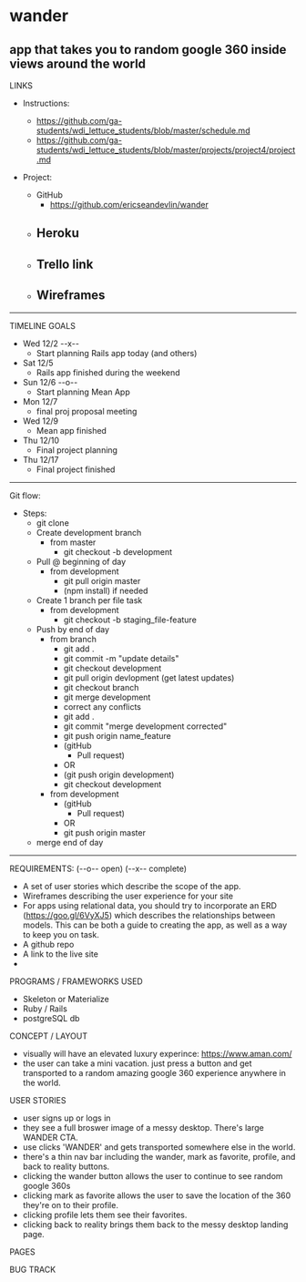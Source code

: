 # wander
app that takes you to random google 360 inside views around the world
-------

LINKS

- Instructions:
	- https://github.com/ga-students/wdi_lettuce_students/blob/master/schedule.md
	- https://github.com/ga-students/wdi_lettuce_students/blob/master/projects/project4/project.md

- Project:
	- GitHub
		- https://github.com/ericseandevlin/wander
	- Heroku
		- 
	- Trello link
		- 
	- Wireframes
		- 

---

TIMELINE GOALS

- Wed 12/2 --x--
	- Start planning Rails app today (and others)
- Sat 12/5
	- Rails app finished during the weekend
- Sun 12/6 --o--
	- Start planning Mean App 
- Mon 12/7
  - final proj proposal meeting
- Wed 12/9
	- Mean app finished 
- Thu 12/10
	- Final project planning
- Thu 12/17	
	- Final project finished
	
-------

Git flow:

- Steps:
	- git clone
	- Create development branch
		- from master
			- git checkout -b development		
	- Pull @ beginning of day
		- from development
			- git pull origin master
			- (npm install) if needed
	- Create 1 branch per file task
		- from development
			- git checkout -b staging_file-feature
	- Push by end of day 
		- from branch
			- git add .
			- git commit -m "update details"
			- git checkout development
			- git pull origin devlopment (get latest updates)
			- git checkout branch
			- git merge development
			- correct any conflicts
			- git add .
			- git commit "merge development corrected"
			- git push origin name_feature
			- (gitHub
				- Pull request)
			- OR
			- (git push origin development)
			- git checkout development
		- from development
			- (gitHub
				- Pull request)
			- OR
			- git push origin master
	- merge end of day

-------

REQUIREMENTS: (--o-- open) (--x-- complete)
 - A set of user stories which describe the scope of the app.
 - Wireframes describing the user experience for your site
 - For apps using relational data, you should try to incorporate an ERD (https://goo.gl/6VyXJ5) which describes the     relationships between models. This can be both a guide to creating the app, as well as a way to keep you on task.
 - A github repo
 - A link to the live site
 - 

PROGRAMS / FRAMEWORKS USED
 - Skeleton or Materialize
 - Ruby / Rails
 - postgreSQL db


CONCEPT / LAYOUT
 - visually will have an elevated luxury experince:   https://www.aman.com/
 - the user can take a mini vacation. just press a button and get transported to a random amazing google 360 experience anywhere in the world.
 

USER STORIES
  - user signs up or logs in
  - they see a full broswer image of a messy desktop. There's large WANDER CTA.
  - use clicks 'WANDER' and gets transported somewhere else in the world.
  - there's a thin nav bar including the wander, mark as favorite, profile, and back to reality buttons.
  - clicking the wander button allows the user to continue to see random google 360s
  - clicking mark as favorite allows the user to save the location of the 360 they're on to their profile.
  - clicking profile lets them see their favorites.
  - clicking back to reality brings them back to the messy desktop landing page.


PAGES



BUG TRACK







